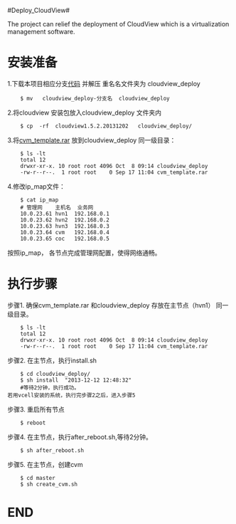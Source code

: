#Deploy_CloudView#

The project can relief the deployment of CloudView which is a virtualization management software.


安装准备
=============

1.下载本项目相应分支[代码](https://github.com/shalk/cloudview_deploy/archive/1.5.2.zip)  并解压 
重名名文件夹为 cloudview_deploy

		$ mv   cloudview_deploy-分支名  cloudview_deploy

2.将cloudview 安装包放入cloudview_deploy 文件夹内

		$ cp  -rf  cloudview1.5.2.20131202   cloudview_deploy/

3.将[cvm_template.rar](http://pan.baidu.com/s/1c03l64C) 放到cloudview_deploy 同一级目录：

		$ ls -lt
		total 12
		drwxr-xr-x. 10 root root 4096 Oct  8 09:14 cloudview_deploy
		-rw-r--r--.  1 root root    0 Sep 17 11:04 cvm_template.rar

4.修改ip_map文件：

		$ cat ip_map
		# 管理网    主机名  业务网
		10.0.23.61 hvn1  192.168.0.1       
		10.0.23.62 hvn2  192.168.0.2
		10.0.23.63 hvn3  192.168.0.3
		10.0.23.64 cvm   192.168.0.4
		10.0.23.65 coc   192.168.0.5

按照ip_map， 各节点完成管理网配置，使得网络通畅。


执行步骤
===========

步骤1. 确保cvm\_template.rar 和cloudview_deploy 存放在主节点（hvn1） 同一级目录。

		$ ls -lt
		total 12
		drwxr-xr-x. 10 root root 4096 Oct  8 09:14 cloudview_deploy
		-rw-r--r--.  1 root root    0 Sep 17 11:04 cvm_template.rar
		
步骤2. 在主节点，执行install.sh
		
		$ cd cloudview_deploy/
		$ sh install  "2013-12-12 12:48:32"
        #等待2分钟，执行成功。
	若用vcell安装的系统，执行完步骤2之后，进入步骤5 
步骤3. 重启所有节点
		
		$ reboot

步骤4. 在主节点，执行after_reboot.sh,等待2分钟。
	
		$ sh after_reboot.sh 
		
步骤5. 在主节点，创建cvm
		
		$ cd master
		$ sh create_cvm.sh


END
=====
